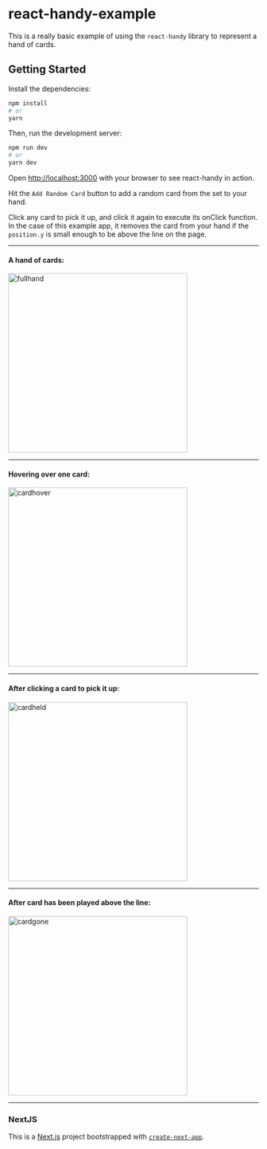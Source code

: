 # react-handy-example

This is a really basic example of using the `react-handy` library to represent a hand of cards.

## Getting Started

Install the dependencies:

```bash
npm install
# or
yarn
```

Then, run the development server:

```bash
npm run dev
# or
yarn dev
```

Open [http://localhost:3000](http://localhost:3000) with your browser to see react-handy in action.

Hit the `Add Random Card` button to add a random card from the set to your hand.

Click any card to pick it up, and click it again to execute its onClick function. In the case of this example app,
it removes the card from your hand if the `position.y` is small enough to be above the line on the page.

---

#### A hand of cards:

<img width="360" alt="fullhand" src="https://user-images.githubusercontent.com/39804412/81449835-be9e3900-9146-11ea-93ff-90b9780762cd.png">

---

#### Hovering over one card:

<img width="360" alt="cardhover" src="https://user-images.githubusercontent.com/39804412/81449839-c1009300-9146-11ea-8d60-ccc4beb635a2.png">

---

#### After clicking a card to pick it up:

<img width="360" alt="cardheld" src="https://user-images.githubusercontent.com/39804412/81449848-c52cb080-9146-11ea-87ab-f5a9de4382a4.png">

---

#### After card has been played above the line:

<img width="360" alt="cardgone" src="https://user-images.githubusercontent.com/39804412/81449857-c958ce00-9146-11ea-8345-263e0054449f.png">

---

### NextJS

This is a [Next.js](https://nextjs.org/) project bootstrapped with [`create-next-app`](https://github.com/zeit/next.js/tree/canary/packages/create-next-app).


